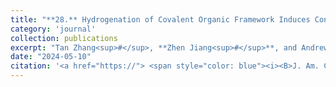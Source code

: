 ```yaml
---
title: "**28.** Hydrogenation of Covalent Organic Framework Induces Conjugated π Bonds and Electronic Topological Transition to Enhance Hydrogen Evolution Catalysis"
category: 'journal'
collection: publications
excerpt: "Tan Zhang<sup>#</sup>, **Zhen Jiang<sup>#</sup>**, and Andrew M. Rappe (**<sup>#</sup>: equal contribution**)"
date: "2024-05-10"
citation: '<a href="https://"> <span style="color: blue"><i><B>J. Am. Chem. Soc.</B></i></span> (2024) accepted </a>'
---
```

